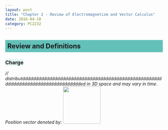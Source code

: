 ```yaml
---
layout: post
title: "Chapter 2 - Review of Electromagnetism and Vector Calculus"
date: 2016-04-18
category: PC2232
---
```


<h2><div style="padding:7px;background-color:#63C1BA;line-height:1.2;">
Review and Definitions
</div></h2>

<h3><span style="background-color:#dff2f1;">Charge</span></h3><i>// distributdddddddddddddddddddddddddddddddddddddddddddddddddddddddddddddddddddddddddddddddded in 3D space and may vary in time. Position vector denoted by:   </i>
<img src="http://i1377.photobucket.com/albums/ah79/serriferousx/2-1_zps43c8mzcz.png" style="width:120px;">



